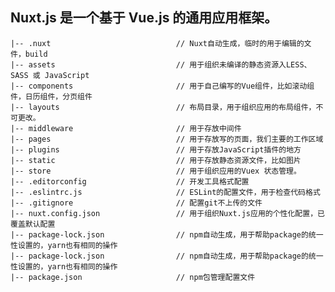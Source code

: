 ## Nuxt.js 是一个基于 Vue.js 的通用应用框架。


    |-- .nuxt                            // Nuxt自动生成，临时的用于编辑的文件，build
    |-- assets                           // 用于组织未编译的静态资源入LESS、SASS 或 JavaScript
    |-- components                       // 用于自己编写的Vue组件，比如滚动组件，日历组件，分页组件
    |-- layouts                          // 布局目录，用于组织应用的布局组件，不可更改。
    |-- middleware                       // 用于存放中间件
    |-- pages                            // 用于存放写的页面，我们主要的工作区域
    |-- plugins                          // 用于存放JavaScript插件的地方
    |-- static                           // 用于存放静态资源文件，比如图片
    |-- store                            // 用于组织应用的Vuex 状态管理。
    |-- .editorconfig                    // 开发工具格式配置
    |-- .eslintrc.js                     // ESLint的配置文件，用于检查代码格式
    |-- .gitignore                       // 配置git不上传的文件
    |-- nuxt.config.json                 // 用于组织Nuxt.js应用的个性化配置，已覆盖默认配置
    |-- package-lock.json                // npm自动生成，用于帮助package的统一性设置的，yarn也有相同的操作
    |-- package-lock.json                // npm自动生成，用于帮助package的统一性设置的，yarn也有相同的操作
    |-- package.json                     // npm包管理配置文件

